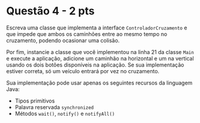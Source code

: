 # Questão 4 - 2 pts

Escreva uma classe que implementa a interface `ControladorCruzamento` e que impede que ambos os caminhões entre ao mesmo tempo no cruzamento, podendo ocasionar uma colisão.

Por fim, instancie a classe que você implementou na linha 21 da classe `Main` e execute a aplicação, adicione um caminhão na horizontal e um na vertical usando os dois botões disponíveis na aplicação. Se sua implementação estiver correta, só um veículo entrará por vez no cruzamento.

Sua implementação pode usar apenas os seguintes recursos da linguagem Java:

- Tipos primitivos
- Palavra reservada `synchronized`
- Métodos `wait()`, `notify()` e `notifyAll()`
